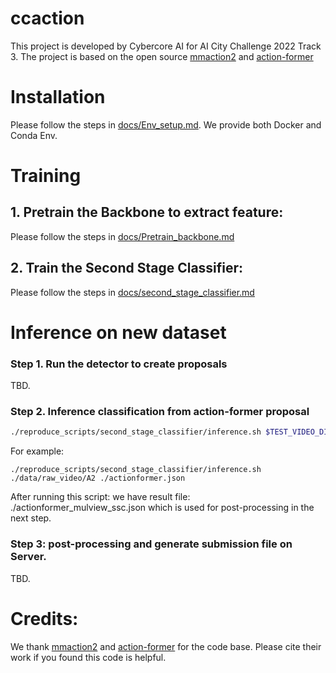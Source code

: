 # ccaction
This project is developed by Cybercore AI for AI City Challenge 2022 Track 3.
The project is based on the open source [mmaction2](https://github.com/open-mmlab/mmaction2) and [action-former](https://github.com/happyharrycn/actionformer_release)

# Installation

Please follow the steps in [docs/Env_setup.md](docs/Env_setup.md). We provide both Docker and Conda Env.
# Training 

## 1. Pretrain the Backbone to extract feature:
Please follow the steps in [docs/Pretrain_backbone.md](docs/Pretrain_backbone.md)
## 2. Train the Second Stage Classifier:
Please follow the steps in [docs/second_stage_classifier.md](docs/second_stage_classifier.md)

# Inference on new dataset

### Step 1. Run the detector to create proposals 
TBD. 

### Step 2. Inference classification from action-former proposal
```bash
./reproduce_scripts/second_stage_classifier/inference.sh $TEST_VIDEO_DIR $PROPOSAL_JSON
```
For example:
```
./reproduce_scripts/second_stage_classifier/inference.sh ./data/raw_video/A2 ./actionformer.json
```
After running this script: we have result file: ./actionformer_mulview_ssc.json which is used for post-processing in the next step.

### Step 3: post-processing and generate submission file on Server. 
TBD.


# Credits:
We thank [mmaction2](https://github.com/open-mmlab/mmaction2) and [action-former](https://github.com/happyharrycn/actionformer_release) for the code base. Please cite their work if you found this code is helpful.
